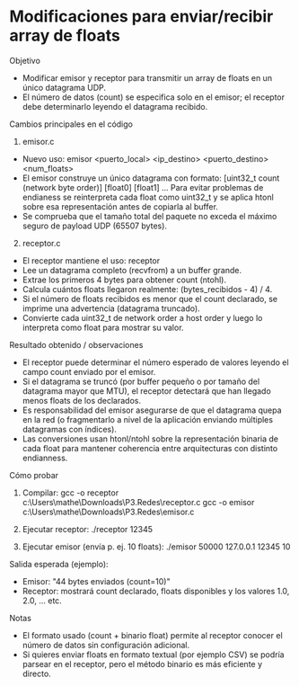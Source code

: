 # Modificaciones para enviar/recibir array de floats

Objetivo
- Modificar emisor y receptor para transmitir un array de floats en un único datagrama UDP.
- El número de datos (count) se especifica solo en el emisor; el receptor debe determinarlo leyendo el datagrama recibido.

Cambios principales en el código
1) emisor.c
- Nuevo uso:
  emisor <puerto_local> <ip_destino> <puerto_destino> <num_floats>
- El emisor construye un único datagrama con formato:
  [uint32_t count (network byte order)] [float0] [float1] ...
  Para evitar problemas de endianess se reinterpreta cada float como uint32_t y se aplica htonl sobre esa representación antes de copiarla al buffer.
- Se comprueba que el tamaño total del paquete no exceda el máximo seguro de payload UDP (65507 bytes).

2) receptor.c
- El receptor mantiene el uso:
  receptor <puerto>
- Lee un datagrama completo (recvfrom) a un buffer grande.
- Extrae los primeros 4 bytes para obtener count (ntohl).
- Calcula cuántos floats llegaron realmente: (bytes_recibidos - 4) / 4.
- Si el número de floats recibidos es menor que el count declarado, se imprime una advertencia (datagrama truncado).
- Convierte cada uint32_t de network order a host order y luego lo interpreta como float para mostrar su valor.

Resultado obtenido / observaciones
- El receptor puede determinar el número esperado de valores leyendo el campo count enviado por el emisor.
- Si el datagrama se truncó (por buffer pequeño o por tamaño del datagrama mayor que MTU), el receptor detectará que han llegado menos floats de los declarados.
- Es responsabilidad del emisor asegurarse de que el datagrama quepa en la red (o fragmentarlo a nivel de la aplicación enviando múltiples datagramas con índices).
- Las conversiones usan htonl/ntohl sobre la representación binaria de cada float para mantener coherencia entre arquitecturas con distinto endianness.

Cómo probar
1. Compilar:
   gcc -o receptor c:\Users\mathe\Downloads\P3.Redes\receptor.c
   gcc -o emisor c:\Users\mathe\Downloads\P3.Redes\emisor.c

2. Ejecutar receptor:
   ./receptor 12345

3. Ejecutar emisor (envía p. ej. 10 floats):
   ./emisor 50000 127.0.0.1 12345 10

Salida esperada (ejemplo):
- Emisor: "44 bytes enviados (count=10)"
- Receptor: mostrará count declarado, floats disponibles y los valores 1.0, 2.0, ... etc.

Notas
- El formato usado (count + binario float) permite al receptor conocer el número de datos sin configuración adicional.
- Si quieres enviar floats en formato textual (por ejemplo CSV) se podría parsear en el receptor, pero el método binario es más eficiente y directo.